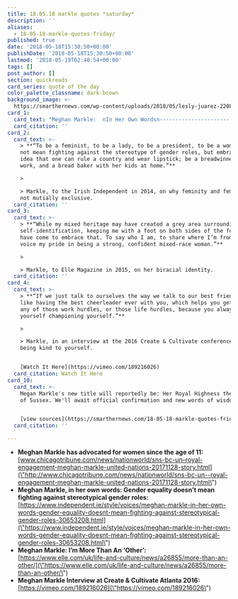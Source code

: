 ```yaml
---
title: 18.05.18 markle quotes *saturday*
description: ''
aliases:
  - 18-05-18-markle-quotes-friday/
published: true
date: '2018-05-18T15:30:50+00:00'
publishDate: '2018-05-18T15:30:50+00:00'
lastmod: '2018-05-19T02:40:54+00:00'
tags: []
post_author: []
section: quickreads
card_series: quote of the day
color_palette_classname: dark-brown
background_image: >-
  https://smarthernews.com/wp-content/uploads/2018/05/lesly-juarez-220845-unsplash-scaled.jpg
card_1:
  card_text: "Meghan Markle:  nIn Her Own Wordsn---------------------------------nn> **“It means that a wife is equal to her husband, a sister to her brother. Not better, not worseax14they are equal.”**n> n> Markle, on what it meant to her when, at 11, her letter to Proctor & Gamble led them to change their ad from "women all over America are fighting greasy pots and pans" to "people all over America are fighting greasy pots and pans.""
  card_citation: ''
card_2:
  card_text: >-
    > **“To be a feminist, to be a lady, to be a president, to be a woman does
    not mean fighting against the stereotype of gender roles, but embracing the
    idea that one can rule a country and wear lipstick; be a breadwinner at
    work, and a bread baker with her kids at home.”**

    > 

    > Markle, to the Irish Independent in 2014, on why feminity and feminism are
    not mutially exclusive.
  card_citation: ''
card_3:
  card_text: >-
    > **“While my mixed heritage may have created a grey area surrounding my
    self-identification, keeping me with a foot on both sides of the fence, I
    have come to embrace that. To say who I am, to share where I’m from, to
    voice my pride in being a strong, confident mixed-race woman.”**

    > 

    > Markle, to Elle Magazine in 2015, on her biracial identity.
  card_citation: ''
card_4:
  card_text: >-
    > **“If we just talk to ourselves the way we talk to our best friends…. It’s
    like having the best cheerleader ever with you, which helps you get through
    any of those work hurdles, or those life hurdles, because you always have
    yourself championing yourself.”**

    > 

    > Markle, in an interview at the 2016 Create & Cultivate conference, on
    being kind to yourself.


    [Watch It Here](https://vimeo.com/189216026)
  card_citation: Watch It Here
card_10:
  card_text: >-
    Megan Markle's new title will reportedly be: Her Royal Highness the Duchess
    of Sussex. We'll await official confirmation and new words of wisdom.


    [view sources](https://smarthernews.com/18-05-18-markle-quotes-friday/)
  card_citation: ''

---
```

*   **Meghan Markle has advocated for women since the age of 11:** [www.chicagotribune.com/news/nationworld/sns-bc-un–royal-engagement-meghan-markle-united-nations-20171128-story.html](\"http://www.chicagotribune.com/news/nationworld/sns-bc-un--royal-engagement-meghan-markle-united-nations-20171128-story.html\")
*   **Meghan Markle, in her own words: Gender equality doesn’t mean fighting against stereotypical gender roles:** [https://www.independent.ie/style/voices/meghan-markle-in-her-own-words-gender-equality-doesnt-mean-fighting-against-stereotypical-gender-roles-30653208.html](\"https://www.independent.ie/style/voices/meghan-markle-in-her-own-words-gender-equality-doesnt-mean-fighting-against-stereotypical-gender-roles-30653208.html\")
*   **Meghan Markle: I’m More Than An ‘Other’:** [https://www.elle.com/uk/life-and-culture/news/a26855/more-than-an-other/](\"https://www.elle.com/uk/life-and-culture/news/a26855/more-than-an-other/\")
*   **Meghan Markle Interview at Create & Cultivate Atlanta 2016:** [https://vimeo.com/189216026](\"https://vimeo.com/189216026\")